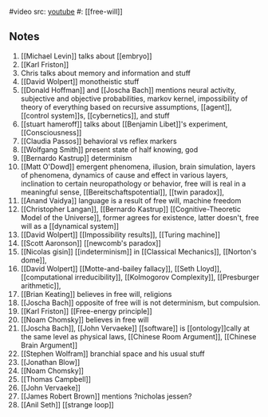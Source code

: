#video 
src: [youtube](https://www.youtube.com/watch?v=SSbUCEleJhg)
#: [[free-will]]

## Notes
1. [[Michael Levin]] talks about [[embryo]]
2. [[Karl Friston]]
3. Chris talks about memory and information and stuff
4. [[David Wolpert]] monotheistic stuff
5. [[Donald Hoffman]] and [[Joscha Bach]] mentions neural activity, subjective and objective probabilities, markov kernel, impossibility of theory of everything based on recursive assumptions, [[agent]], [[control system]]s, [[cybernetics]], and stuff
6. [[stuart hameroff]] talks about [[Benjamin Libet]]'s experiment, [[Consciousness]]
7. [[Claudia Passos]] behavioral vs reflex markers
8. [[Wolfgang Smith]] present state of half knowing, god
9. [[Bernardo Kastrup]] determinism
10. [[Matt O'Dowd]] emergent phenomena, illusion, brain simulation, layers of phenomena, dynamics of cause and effect in various layers, inclination to certain neuropathology or behavior, free will is real in a meaningful sense, [[Bereitschaftspotential]], [[twin paradox]], 
11. [[Anand Vaidya]] language is a result of free will, machine freedom
12. [[Christopher Langan]], [[Bernardo Kastrup]] [[Cognitive-Theoretic Model of the Universe]], former agrees for existence, latter doesn't, free will as a [[dynamical system]]
13. [[David Wolpert]] [[Impossibility results]], [[Turing machine]]
14. [[Scott Aaronson]] [[newcomb's paradox]] 
15. [[Nicolas gisin]] [[indeterminism]] in [[Classical Mechanics]], [[Norton's dome]], 
16. [[David Wolpert]] [[Motte-and-bailey fallacy]], [[Seth Lloyd]], [[computational irreducibility]], [[Kolmogorov Complexity]], [[Presburger arithmetic]], 
17. [[Brian Keating]] believes in free will, religions
18. [[Joscha Bach]] opposite of free will is not determinism, but compulsion.
19. [[Karl Friston]] [[Free-energy principle]]
20. [[Noam Chomsky]] believes in free will
21. [[Joscha Bach]], [[John Vervaeke]] [[software]] is [[ontology]]cally at the same level as physical laws, [[Chinese Room Argument]], [[Chinese Brain Argument]] 
22. [[Stephen Wolfram]] branchial space and his usual stuff
23. [[Jonathan Blow]] 
24. [[Noam Chomsky]] 
25. [[Thomas Campbell]]
26. [[John Vervaeke]]
27. [[James Robert Brown]] mentions ?nicholas jessen?
28. [[Anil Seth]] [[strange loop]]

